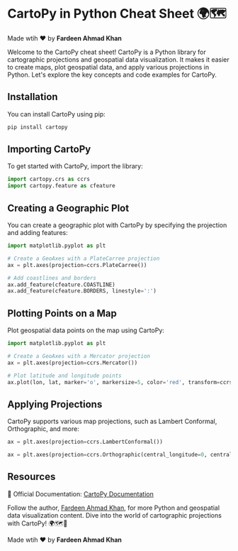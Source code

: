 # CartoPy in Python Cheat Sheet 🌍🗺️

Made wtih :heart: by **Fardeen Ahmad Khan**

Welcome to the CartoPy cheat sheet! CartoPy is a Python library for cartographic projections and geospatial data visualization. It makes it easier to create maps, plot geospatial data, and apply various projections in Python. Let's explore the key concepts and code examples for CartoPy.

## Installation

You can install CartoPy using pip:

```bash
pip install cartopy
```

## Importing CartoPy

To get started with CartoPy, import the library:

```python
import cartopy.crs as ccrs
import cartopy.feature as cfeature
```

## Creating a Geographic Plot

You can create a geographic plot with CartoPy by specifying the projection and adding features:

```python
import matplotlib.pyplot as plt

# Create a GeoAxes with a PlateCarree projection
ax = plt.axes(projection=ccrs.PlateCarree())

# Add coastlines and borders
ax.add_feature(cfeature.COASTLINE)
ax.add_feature(cfeature.BORDERS, linestyle=':')
```

## Plotting Points on a Map

Plot geospatial data points on the map using CartoPy:

```python
import matplotlib.pyplot as plt

# Create a GeoAxes with a Mercator projection
ax = plt.axes(projection=ccrs.Mercator())

# Plot latitude and longitude points
ax.plot(lon, lat, marker='o', markersize=5, color='red', transform=ccrs.PlateCarree())
```

## Applying Projections

CartoPy supports various map projections, such as Lambert Conformal, Orthographic, and more:

```python
ax = plt.axes(projection=ccrs.LambertConformal())

ax = plt.axes(projection=ccrs.Orthographic(central_longitude=0, central_latitude=0))
```

## Resources

📖 Official Documentation: [CartoPy Documentation](https://scitools.org.uk/cartopy/docs/latest/)

Follow the author, [Fardeen Ahmad Khan](https://github.com/I-Fardeen), for more Python and geospatial data visualization content. Dive into the world of cartographic projections with CartoPy! 🌍🗺️🌟

Made wtih :heart: by **Fardeen Ahmad Khan**
